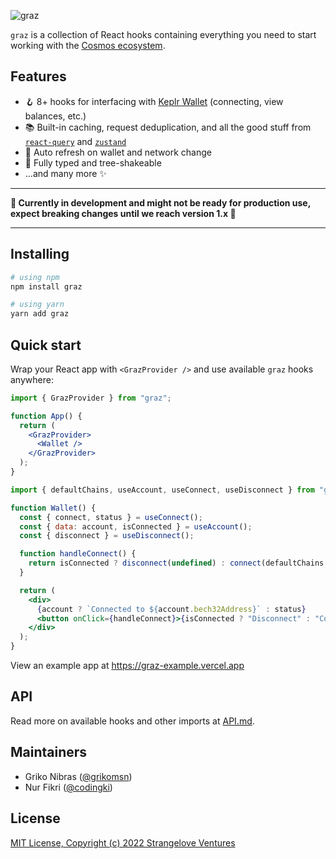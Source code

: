 ![graz](./banner.jpg)

`graz` is a collection of React hooks containing everything you need to start working with the [Cosmos ecosystem](https://cosmos.network/).

## Features

- 🪝 8+ hooks for interfacing with [Keplr Wallet](https://www.keplr.app/) (connecting, view balances, etc.)
- 📚 Built-in caching, request deduplication, and all the good stuff from [`react-query`](https://react-query.tanstack.com/) and [`zustand`](https://github.com/pmndrs/zustand)
- 🔄 Auto refresh on wallet and network change
- 👏 Fully typed and tree-shakeable
- ...and many more ✨

---

**🚧 Currently in development and might not be ready for production use, expect breaking changes until we reach version 1.x 🚧**

---

## Installing

```sh
# using npm
npm install graz

# using yarn
yarn add graz
```

## Quick start

Wrap your React app with `<GrazProvider />` and use available `graz` hooks anywhere:

```jsx
import { GrazProvider } from "graz";

function App() {
  return (
    <GrazProvider>
      <Wallet />
    </GrazProvider>
  );
}
```

```jsx
import { defaultChains, useAccount, useConnect, useDisconnect } from "graz";

function Wallet() {
  const { connect, status } = useConnect();
  const { data: account, isConnected } = useAccount();
  const { disconnect } = useDisconnect();

  function handleConnect() {
    return isConnected ? disconnect(undefined) : connect(defaultChains.cosmos);
  }

  return (
    <div>
      {account ? `Connected to ${account.bech32Address}` : status}
      <button onClick={handleConnect}>{isConnected ? "Disconnect" : "Connect"}</button>
    </div>
  );
}
```

View an example app at https://graz-example.vercel.app

## API

Read more on available hooks and other imports at [API.md](./API.md).

## Maintainers

- Griko Nibras ([@grikomsn](https://github.com/grikomsn))
- Nur Fikri ([@codingki](https://github.com/codingki))

## License

[MIT License, Copyright (c) 2022 Strangelove Ventures](./LICENSE)
